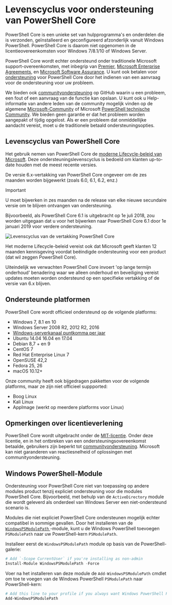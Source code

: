 # <a name="powershell-core-support-lifecycle"></a>Levenscyclus voor ondersteuning van PowerShell Core

PowerShell Core is een unieke set van hulpprogramma's en onderdelen die is verzonden, geïnstalleerd en geconfigureerd afzonderlijk vanuit Windows PowerShell.
PowerShell Core is daarom niet opgenomen in de licentieovereenkomsten voor Windows 7/8.1/10 of Windows Server.

PowerShell Core wordt echter ondersteund onder traditionele Microsoft support-overeenkomsten, met inbegrip van [Premier][], [Microsoft Enterprise Agreements][enterprise-agreement], en [Microsoft Software Assurance][assurance].
U kunt ook betalen voor [ondersteuning][] voor PowerShell Core door het indienen van een aanvraag voor de ondersteuning voor uw probleem.

We bieden ook [communityondersteuning][] op GitHub waarin u een probleem, een fout of een aanvraag van de functie kan opslaan.
U kunt ook u Help-informatie van andere leden van de community mogelijk vinden op de algemene [Microsoft-Community][] of Microsoft [PowerShell technische Community][].
We bieden geen garantie er dat het probleem worden aangepakt of tijdig opgelost.
Als er een probleem dat onmiddellijke aandacht vereist, moet u de traditionele betaald ondersteuningsopties.

## <a name="lifecycle-of-powershell-core"></a>Levenscyclus van PowerShell Core

Het gebruik nemen van PowerShell Core de [moderne Lifecycle-beleid van Microsoft][modern].
Deze ondersteuningslevenscyclus is bedoeld om klanten up-to-date houden met de meest recente versies.

De versie 6.x-vertakking van PowerShell Core ongeveer om de zes maanden worden bijgewerkt (zoals 6.0, 6.1, 6.2, enz.)

> [!IMPORTANT]
> U moet bijwerken in zes maanden na de release van elke nieuwe secundaire versie om te blijven ontvangen van ondersteuning.

Bijvoorbeeld, als PowerShell Core 6.1 is uitgebracht op 1e juli 2018, zou worden uitgegaan dat u voor het bijwerken naar PowerShell Core 6.1 door 1e januari 2019 voor verdere ondersteuning.

![Levenscyclus van de vertakking PowerShell Core][lifecycle-chart]

Het moderne Lifecycle-beleid vereist ook dat Microsoft geeft klanten 12 maanden kennisgeving voordat beëindigde ondersteuning voor een product (dat wil zeggen PowerShell Core).

Uiteindelijk we verwachten PowerShell Core invoert 'op lange termijn onderhoud' benadering waar we alleen onderhoud en beveiliging vereist updates moeten worden ondersteund op een specifieke vertakking of de versie van 6.x blijven.

## <a name="supported-platforms"></a>Ondersteunde platformen

PowerShell Core wordt officieel ondersteund op de volgende platforms:

* Windows 7, 8.1 en 10
* Windows Server 2008 R2, 2012 R2, 2016
* [Windows-serverkanaal puntkomma per jaar][semi-annual]
* Ubuntu 14.04 16.04 en 17.04
* Debian 8,7 + en 9
* CentOS 7
* Red Hat Enterprise Linux 7
* OpenSUSE 42,2
* Fedora 25, 26
* macOS 10.12+

Onze community heeft ook bijgedragen pakketten voor de volgende platforms, maar ze zijn niet officieel suppported:

* Boog Linux
* Kali Linux
* AppImage (werkt op meerdere platforms voor Linux)

## <a name="notes-on-licensing"></a>Opmerkingen over licentieverlening

PowerShell Core wordt uitgebracht onder de [MIT-licentie][].
Onder deze licentie, en in het ontbreken van een ondersteuningsovereenkomst betaalde, gebruikers zijn beperkt tot [communityondersteuning][].
Microsoft kan niet garanderen van reactiesnelheid of oplossingen met communityondersteuning.

## <a name="windows-powershell-module"></a>Windows PowerShell-Module

Ondersteuning voor PowerShell Core niet van toepassing op andere modules product tenzij expliciet ondersteuning voor die modules PowerShell Core.
Bijvoorbeeld, met behulp van de `ActiveDirectory` module die wordt geleverd als onderdeel van Windows Server een niet-ondersteund scenario is.

Modules die niet expliciet PowerShell Core ondersteunen mogelijk echter compatibel in sommige gevallen.
Door het installeren van de [ `WindowsPSModulePath` ][] -module, kunt u de Windows PowerShell toevoegen `PSModulePath` naar uw PowerShell-kern `PSModulePath`.

Installeer eerst de `WindowsPSModulePath` module op basis van de PowerShell-galerie:

```powershell
# Add `-Scope CurrentUser` if you're installing as non-admin
Install-Module WindowsPSModulePath -Force
```

Voer na het installeren van deze module de `Add-WindowsPSModulePath` cmdlet om toe te voegen van de Windows PowerShell `PSModulePath` naar PowerShell-kern:

```powershell
# Add this line to your profile if you always want Windows PowerShell PSModulePath
Add-WindowsPSModulePath
```

[Premier]: https://www.microsoft.com/en-us/microsoftservices/support.aspx
[enterprise-agreement]: https://www.microsoft.com/en-us/licensing/licensing-programs/enterprise.aspx
[assurance]: https://www.microsoft.com/en-us/licensing/licensing-programs/software-assurance-default.aspx
[communityondersteuning]: https://github.com/powershell/powershell/issues
[Microsoft-Community]: https://answers.microsoft.com/
[PowerShell technische Community]: https://techcommunity.microsoft.com/t5/PowerShell/ct-p/WindowsPowerShell
[ondersteuning]: https://support.microsoft.com/assistedsupportproducts
[modern]: https://support.microsoft.com/help/30881/modern-lifecycle-policy
[lifecycle-chart]: ./images/modern-lifecycle.png
[semi-annual]: https://docs.microsoft.com/windows-server/get-started/semi-annual-channel-overview
[MIT-licentie]: https://github.com/PowerShell/PowerShell/blob/master/LICENSE.txt
[`WindowsPSModulePath`]: https://www.powershellgallery.com/packages/WindowsPSModulePath/
